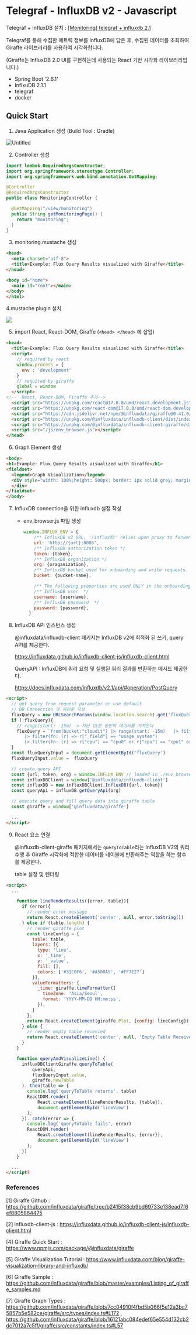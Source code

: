 # Telegraf - InfluxDB v2 - Javascript

Telegraf + InfluxDB 설치 : [[Monitoring] telegraf + influxdb 2.1](https://github.com/yunhaDevGit/TIL/blob/main/Monitoring/TIL_211209_telegraf%2Binfluxdb.md) 

Telegraf를 통해 수집한 메트릭 정보를 InfluxDB에 담은 후, 수집된 데이터를 조회하여 Giraffe 라이브러리를 사용하여 시각화합니다.

(Giraffe는 InfluxDB 2.0 UI를 구현하는데 사용되는 React 기반 시각화 라이브러리입니다.)

- Spring Boot '2.6.1'
- InflxuDB 2.1.1
- telegraf
- docker


## Quick Start

1. Java Application 생성 (Build Tool : Gradle)

  ![Untitled](https://s3.us-west-2.amazonaws.com/secure.notion-static.com/c68b0c67-b20e-4405-ad47-333273b73b91/Untitled.png?X-Amz-Algorithm=AWS4-HMAC-SHA256&X-Amz-Content-Sha256=UNSIGNED-PAYLOAD&X-Amz-Credential=AKIAT73L2G45EIPT3X45%2F20211214%2Fus-west-2%2Fs3%2Faws4_request&X-Amz-Date=20211214T005518Z&X-Amz-Expires=86400&X-Amz-Signature=d61de670fe4f5ee734b66fb12c06892498490bbfd8af689db88299128286c4f9&X-Amz-SignedHeaders=host&response-content-disposition=filename%20%3D%22Untitled.png%22&x-id=GetObject)

2. Controller 생성

  ```java
  import lombok.RequiredArgsConstructor;
  import org.springframework.stereotype.Controller;
  import org.springframework.web.bind.annotation.GetMapping;

  @Controller
  @RequiredArgsConstructor
  public class MonitoringController {

    @GetMapping("/view/monitoring")
    public String getMonitoringPage() {
      return "monitoring";
    }
  }
  ```

3. monitoring.mustache 생성

  ```html
  <head>
    <meta charset="utf-8">
    <title>Example: Flux Query Results visualized with Giraffe</title>
  </head>

  <body id="home">
    <main id="root"></main>
  </body>
  </html>
```

4.mustache plugin 설치
 
  ![](https://lh5.googleusercontent.com/H3U5e69gU3btKtR1BUVCw8U61R2_-77HXSDBf42kIrotbYFKlbsvHa0vJ9FvGo3bW4WRFeGANucTLIBwxOJyYhIPZkLtJrMgoeTnIEw7A6-zDkwUSVtuhO9lDtcV8A_qPWfjsHin_e1A)


5. import React, React-DOM, Giraffe (`<head> </head>` 에 삽입)

  ```html
  <head>
    <title>Example: Flux Query Results visualized with Giraffe</title>
    <script>
      // required by react
      window.process = {
        env : 'development'
      }
      // required by giraffe
      global = window
    </script>
  <!--  React, React-DOM, Firaffe 추가-->
    <script src="https://unpkg.com/react@17.0.0/umd/react.development.js"></script>
    <script src="https://unpkg.com/react-dom@17.0.0/umd/react-dom.development.js"></script>
    <script src="https://cdn.jsdelivr.net/npm/@influxdata/giraffe@0.41.0/dist/index.js"></script>
    <script src="https://unpkg.com/@influxdata/influxdb-client/dist/index.browser.js"></script>
    <script src="https://unpkg.com/@influxdata/influxdb-client-giraffe/dist/index.js"></script>
    <script src="/js/env_browser.js"></script>
  </head>
  ```

6. Graph Element 생성

  ```html
  <body>
  <h1>Example: Flux Query Results visualized with Giraffe</h1>
  <fieldset>
    <legend>Graph Visualization</legend>
    <div style="width: 100%;height: 500px; border: 1px solid grey; margin-bottom: 10px;" id="graphView">
    </div>
  </fieldset>
  </body>
```

7. InfluxDB connection을 위한 influxdb 설정 작성

    - env_browser.js 파일 생성
        ```js
        window.INFLUX_ENV = {
            /** InfluxDB v2 URL, '/influxdb' relies upon proxy to forward to the target influxDB */
            url: 'http://{url}:8086',
            /** InfluxDB authorization token */
            token: {token},
            /** InfluxDB organization */
            org: {oraganization},
            /** InfluxDB bucket used for onboarding and write requests. */
            bucket: {bucket-name},

            /** The following properties are used ONLY in the onboarding example */
            /** InfluxDB user  */
            username: {username},
            /** InfluxDB password  */
            password: {password},
          }
        ```
  
8. InfluxDB API 인스턴스 생성
  
   @influxdata/influxdb-client 패키지는 InfluxDB v2에 최적화 된 쓰기, query API를 제공한다.

    https://influxdata.github.io/influxdb-client-js/influxdb-client.html


   QueryAPI : InfluxDB에 쿼리 요청 및 실행된 쿼리 결과를 반환하는 메서드 제공한다.

    https://docs.influxdata.com/influxdb/v2.1/api/#operation/PostQuery
  
  ```html
  <script>
    // get query from request parameter or use default
    // DB Connection 및 쿼리문 작성
    fluxQuery = new URLSearchParams(window.location.search).get('fluxQuery');
    if (!fluxQuery){
      // range(start: -15m) -> 지난 15분 동안의 데이터를 가져온다
      fluxQuery = `from(bucket:"cloudit") |> range(start: -15m)   |> filter(fn: (r) => r["_measurement"] == "cpu")
         |> filter(fn: (r) => r["_field"] == "usage_system")
         |> filter(fn: (r) => r["cpu"] == "cpu0" or r["cpu"] == "cpu1" or r["cpu"] == "cpu2")`
    }
    const fluxQueryInput = document.getElementById('fluxQuery')
    fluxQueryInput.value =  fluxQuery

    // create query API
    const {url, token, org} = window.INFLUX_ENV // loaded in ./env_browser.js
    const influxDBClient = window['@influxdata/influxdb-client']
    const influxDB = new influxDBClient.InfluxDB({url, token})
    const queryApi = influxDB.getQueryApi(org)

    // execute query and fill query data into giraffe table
    const giraffe = window['@influxdata/giraffe']

    ...
  </script>  
  ```


9.  React 요소 연결 

    @influxdb-client-giraffe 패키지에서는 `queryToTable`라는 InfluxDB V2의 쿼리 수행 후 Giraffe 시각화에 적합한 데이터를 테이블에 반환해주는 역할을 하는 함수를 제공한다. 

    table 설정 및 렌더링

  ```html
  <script>
    ...

      function lineRenderResults({error, table}){
        if (error){
          // render error message
          return React.createElement('center', null, error.toString())
        } else if (table.length) {
          // render giraffe plot
          const lineConfig = {
            table: table,
            layers: [{
              type: 'line',
              x: '_time',
              y: '_value',
              fill: [],
              colors: ['#31C0F6', '#A500A5', '#FF7E27']
            }],
            valueFormatters: {
              _time: giraffe.timeFormatter({
                timeZone: 'Asia/Seoul',
                format: 'YYYY-MM-DD HH:mm:ss',
              }),
            }
          };
          return React.createElement(giraffe.Plot, {config: lineConfig})
        } else {
          // render empty table recevied
          return React.createElement('center', null, 'Empty Table Received')
        }
      }

      function queryAndVisualizeLine() {
        influxDBClientGiraffe.queryToTable(
            queryApi,
            fluxQueryInput.value,
            giraffe.newTable
        ). then(table => {
          console.log('queryToTable returns', table)
          ReactDOM.render(
              React.createElement(lineRenderResults, {table}),
              document.getElementById('lineView')
          );
        }). catch(error => {
          console.log('queryToTable fails', error)
          ReactDOM.render(
              React.createElement(lineRenderResults, {error}),
              document.getElementById('lineView')
          );
        })
      }

    ...
  </script?
  ```




### References

[1] Giraffe Github : https://github.com/influxdata/giraffe/tree/b2415f38cb9bd69733e138ead7f6ef8805864475

[2] influxdb-client-js : https://influxdata.github.io/influxdb-client-js/influxdb-client.html

[4] Giraffe Quick Start : https://www.npmjs.com/package/@influxdata/giraffe

[5] Giraffe Visualization Tutorial : https://www.influxdata.com/blog/giraffe-visualization-library-and-influxdb/

[6] Giraffe Sample : https://github.com/influxdata/giraffe/blob/master/examples/Listing_of_giraffe_samples.md

[7] Giraffe Graph Types : https://github.com/influxdata/giraffe/blob/7cc04910f4fbd5b066f5e12a3bc75857b5e582ce/giraffe/src/types/index.ts#L172 , https://github.com/influxdata/giraffe/blob/16121abc084edef65e554d132cb2dc7012a7c5ff/giraffe/src/constants/index.ts#L57
